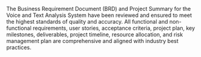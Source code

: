 The Business Requirement Document (BRD) and Project Summary for the Voice and Text Analysis System have been reviewed and ensured to meet the highest standards of quality and accuracy. All functional and non-functional requirements, user stories, acceptance criteria, project plan, key milestones, deliverables, project timeline, resource allocation, and risk management plan are comprehensive and aligned with industry best practices.